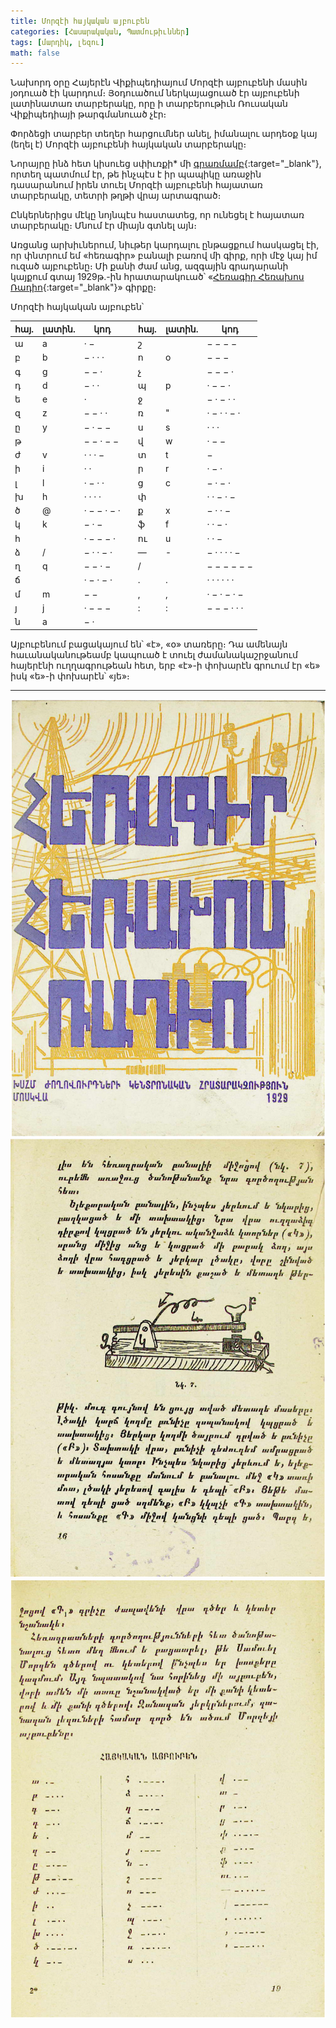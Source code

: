 ```yaml
---
title: Մորզէի հայկական այբուբեն
categories: [Հասարակական, Պատմութիւններ]
tags: [մարդիկ, լեզու]
math: false
---
```


Նախորդ օրը Հայերէն Վիքիպեդիայում Մորզէի այբուբենի մասին յօդուած էի կարդում։ Յօդուածում ներկայացուած էր այբուբենի լատինատառ տարբերակը, որը ի տարբերութիւն Ռուսական Վիքիպեդիայի թարգմանուած չէր։

Փորձեցի տարբեր տեղեր հարցումներ անել, իմանալու արդեօք կայ (եղել է) Մորզէի այբուբենի հայկական տարբերակը։

Նորայրը ինձ հետ կիսուեց սփիւռքի\* մի [գրառմամբ](https://spyurk.am/posts/4385124){:target="\_blank"}, որտեղ պատմում էր, թե ինչպէս է իր պապիկը առաջին դասարանում իրեն տուել Մորզէի այբուբենի հայատառ տարբերակը, տետրի թղթի վրայ արտագրած։

Ընկերներիցս մէկը նոյնպէս հաստատեց, որ ունեցել է հայատառ տարբերակը։ Մնում էր միայն գտնել այն։

Առցանց արխիւներում, նիւթեր կարդալու ընթացքում հասկացել էի, որ փնտրում եմ «հեռագիր» բանալի բառով մի գիրք, որի մէջ կայ իմ ուզած այբուբենը։ Մի քանի ժամ անց, ազգային գրադարանի կայքում գտայ 1929թ.-ին հրատարակուած՝ «[Հեռագիր Հեռախոս Ռադիո](http://tert.nla.am/archive/HAY%20GIRQ/Ardy/1921-1950/heragri_radioyi_1929.pdf){:target="\_blank"}» գիրքը։

Մորզէի հայկական այբուբեն՝

| հայ. | լատին. | կոդ         |     | հայ. | լատին. | կոդ         |
| ---- | ------ | ----------- | --- | ---- | ------ | ----------- |
| ա    | a      | · −         |     | շ    |        | − − − −     |
| բ    | b      | − · · ·     |     | ո    | o      | − − −       |
| գ    | g      | − − ·       |     | չ    |        | − − − ·     |
| դ    | d      | − · ·       |     | պ    | p      | · − − ·     |
| ե    | e      | ·           |     | ջ    |        | − · − · ·   |
| զ    | z      | − − · ·     |     | ռ    | "      | · − · · − · |
| ը    | y      | − · − −     |     | ս    | s      | · · ·       |
| թ    |        | − − · − −   |     | վ    | w      | · − −       |
| ժ    | v      | · · · −     |     | տ    | t      | −           |
| ի    | i      | · ·         |     | ր    | r      | · − ·       |
| լ    | l      | · − · ·     |     | ց    | c      | − · − ·     |
| խ    | h      | · · · ·     |     | փ    |        | · · − · −   |
| ծ    | @      | · − − · − · |     | ք    | x      | − · · −     |
| կ    | k      | − · −       |     | ֆ    | f      | · · − ·     |
| հ    |        | · − − − ·   |     | ու   | u      | · · −       |
| ձ    | /      | − · · − ·   |     | —    | -      | − · · · · − |
| ղ    | q      | − − · −     |     | /    |        | − − − − − − |
| ճ    |        | · − · − ·   |     | .    | .      | · · · · · · |
| մ    | m      | − −         |     | ,    | ,      | · − · − · − |
| յ    | j      | · − − −     |     | :    | :      | − − − · · · |
| ն    | a      | − ·         |

Այբուբենում բացակայում են՝ «է», «օ» տառերը։ Դա ամենայն հաւանականութեամբ կապուած է տուել ժամանակաշրջանում հայերէնի ուղղագրութեան հետ, երբ «է»-ի փոխարէն գրուում էր «ե» իսկ «ե»-ի փոխարէն՝ «յե»։

---

<div class="gallery">
<img src="/uploads/morse-code-1.png"/>
<img src="/uploads/morse-code-2.png"/>
<img src="/uploads/morse-code-3.png"/>
</div>
